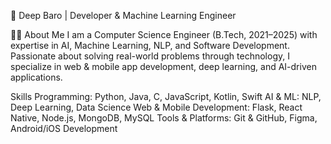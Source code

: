🚀 Deep Baro |  Developer & Machine Learning Engineer


👨‍💻 About Me
I am a Computer Science Engineer (B.Tech, 2021–2025) with expertise in AI, Machine Learning, NLP, and Software Development. Passionate about solving real-world problems through technology, I specialize in web & mobile app development, deep learning, and AI-driven applications.

Skills
Programming: Python, Java, C, JavaScript, Kotlin, Swift
AI & ML: NLP, Deep Learning, Data Science
Web & Mobile Development: Flask, React Native, Node.js, MongoDB, MySQL
Tools & Platforms: Git & GitHub, Figma, Android/iOS Development
